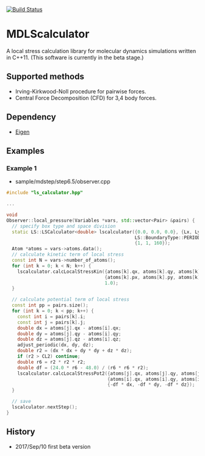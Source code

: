 [![Build Status](https://travis-ci.org/kohnakagawa/md_local_stress.svg?branch=master)](https://travis-ci.org/kohnakagawa/md_local_stress)

MDLScalculator
=============
A local stress calculation library for molecular dynamics simulations written in C++11.
(This software is currently in the beta stage.)

## Supported methods
* Irving-Kirkwood-Noll procedure for pairwise forces.
* Central Force Decomposition (CFD) for 3,4 body forces.

## Dependency
* [Eigen](http://eigen.tuxfamily.org/index.php?title=Main_Page)

## Examples
### Example 1

* sample/mdstep/step6.5/observer.cpp

```c++
#include "ls_calculator.hpp"

...

void
Observer::local_pressure(Variables *vars, std::vector<Pair> &pairs) {
  // specify box type and space division
  static LS::LSCalculator<double> lscalculator({0.0, 0.0, 0.0}, {Lx, Ly, Lz},
                                               LS::BoundaryType::PERIODIC_XYZ,
                                               {1, 1, 160});
  Atom *atoms = vars->atoms.data();
  // calculate kinetic term of local stress
  const int N = vars->number_of_atoms();
  for (int k = 0; k < N; k++) {
    lscalculator.calcLocalStressKin({atoms[k].qx, atoms[k].qy, atoms[k].qz},
                                    {atoms[k].px, atoms[k].py, atoms[k].pz},
                                    1.0);
  }

  // calculate potential term of local stress
  const int pp = pairs.size();
  for (int k = 0; k < pp; k++) {
    const int i = pairs[k].i;
    const int j = pairs[k].j;
    double dx = atoms[j].qx - atoms[i].qx;
    double dy = atoms[j].qy - atoms[i].qy;
    double dz = atoms[j].qz - atoms[i].qz;
    adjust_periodic(dx, dy, dz);
    double r2 = (dx * dx + dy * dy + dz * dz);
    if (r2 > CL2) continue;
    double r6 = r2 * r2 * r2;
    double df = (24.0 * r6 - 48.0) / (r6 * r6 * r2);
    lscalculator.calcLocalStressPot2({atoms[j].qx, atoms[j].qy, atoms[j].qz},
                                     {atoms[i].qx, atoms[i].qy, atoms[i].qz},
                                     {-df * dx, -df * dy, -df * dz});
  }

  // save
  lscalculator.nextStep();
}

```

## History
* 2017/Sep/10 first beta version
